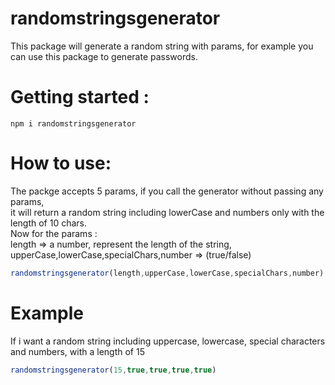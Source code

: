 # randomstringsgenerator
This package will generate a random string with params, for example you can use this package to generate passwords. 

# Getting started :
 ``` npm i randomstringsgenerator ```

# How to use:

The packge accepts 5 params, if you call the generator without passing any params, <br>
it will return a random string including lowerCase and numbers only with the length of 10 chars.<br>
 Now for the params :  <br>
 length => a number, represent the length of the string, <br>
 upperCase,lowerCase,specialChars,number => (true/false) <br>
 ```javascript
randomstringsgenerator(length,upperCase,lowerCase,specialChars,number)
```
# Example
If i want a random string including uppercase, lowercase, special characters and numbers, with a length of 15 <br>
 ```javascript
randomstringsgenerator(15,true,true,true,true)
```


